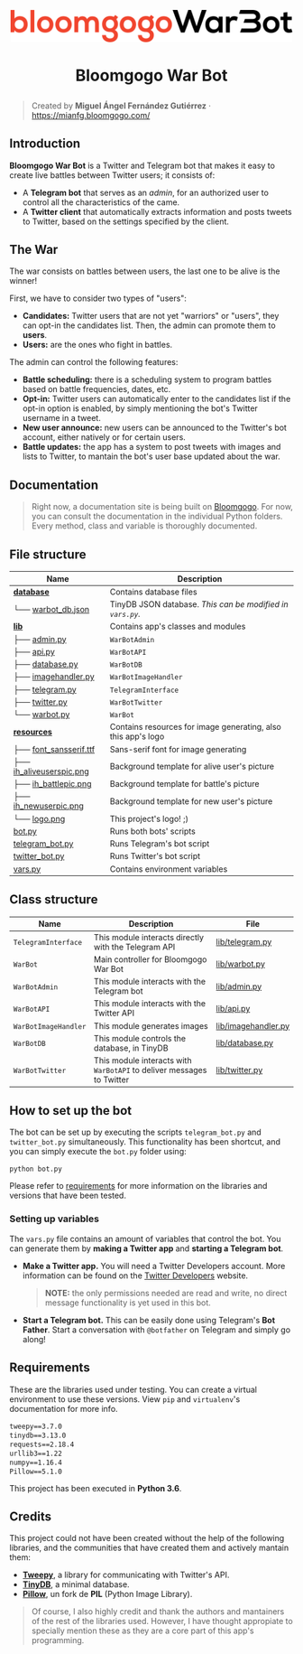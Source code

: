 <p align="center">
    <img src="./warbot/resources/logo.png" width="500px">
</p>

<h1 align="center"><p align="center">Bloomgogo War Bot</h1></h1>

> Created by **Miguel Ángel Fernández Gutiérrez** · https://mianfg.bloomgogo.com/

## Introduction

**Bloomgogo War Bot** is a Twitter and Telegram bot that makes it easy to create live battles between Twitter users; it consists of:

* A **Telegram bot** that serves as an _admin_, for an authorized user to control all the characteristics of the came.
* A **Twitter client** that automatically extracts information and posts tweets to Twitter, based on the settings specified by the client.

## The War

The war consists on battles between users, the last one to be alive is the winner!

First, we have to consider two types of "users":

* **Candidates:** Twitter users that are not yet "warriors" or "users", they can opt-in the candidates list. Then, the admin can promote them to **users**.
* **Users:** are the ones who fight in battles.

The admin can control the following features:

* **Battle scheduling:** there is a scheduling system to program battles based on battle frequencies, dates, etc.
* **Opt-in:** Twitter users can automatically enter to the candidates list if the opt-in option is enabled, by simply mentioning the bot's Twitter username in a tweet.
* **New user announce:** new users can be announced to the Twitter's bot account, either natively or for certain users.
* **Battle updates:** the app has a system to post tweets with images and lists to Twitter, to mantain the bot's user base updated about the war.

## Documentation

> Right now, a documentation site is being built on [Bloomgogo](https://bloomgogo.com/). For now, you can consult the documentation in the individual Python folders. Every method, class and variable is thoroughly documented.

## File structure

| Name | Description |
| --- | --- |
| [**database**](./database) | Contains database files |
| └── [warbot_db.json](./database/warbot_db.json) | TinyDB JSON database. _This can be modified in `vars.py`._ |
| [**lib**](./lib) | Contains app's classes and modules |
| ├── [admin.py](./lib/admin.py) | `WarBotAdmin` |
| ├── [api.py](./lib/api.py) | `WarBotAPI` |
| ├── [database.py](./lib/database.py) | `WarBotDB` |
| ├── [imagehandler.py](./lib/imagehandler.py) | `WarBotImageHandler` |
| ├── [telegram.py](./lib/telegram.py) | `TelegramInterface` |
| ├── [twitter.py](./lib/twitter.py) | `WarBotTwitter` |
| └── [warbot.py](./lib/warbot.py) | `WarBot` |
| [**resources**](./resources) | Contains resources for image generating, also this app's logo |
| ├── [font_sansserif.ttf](./resources/font_sansserif.ttf) | Sans-serif font for image generating |
| ├── [ih_aliveuserspic.png](./resources/ih_aliveuserspic.png) | Background template for alive user's picture |
| ├── [ih_battlepic.png](./resources/ih_battlepic.png) | Background template for battle's picture |
| ├── [ih_newuserpic.png](./resources/ih_newuserpic.png) | Background template for new user's picture |
| └── [logo.png](./resources/logo.png) | This project's logo! ;) |
| [bot.py](./bot.py) | Runs both bots' scripts |
| [telegram_bot.py](./telegram_bot.py) | Runs Telegram's bot script |
| [twitter_bot.py](./twitter_bot.py) | Runs Twitter's bot script |
| [vars.py](./vars.py) | Contains environment variables |

## Class structure

| Name | Description | File |
| --- | --- | --- |
| `TelegramInterface` | This module interacts directly with the Telegram API | [lib/telegram.py](./lib/telegram.py) |
| `WarBot` | Main controller for Bloomgogo War Bot | [lib/warbot.py](./lib/warbot.py) |
| `WarBotAdmin` | This module interacts with the Telegram bot | [lib/admin.py](./lib/admin.py) |
| `WarBotAPI` | This module interacts with the Twitter API | [lib/api.py](./lib/api.py) |
| `WarBotImageHandler` | This module generates images | [lib/imagehandler.py](./lib/imagehandler.py) |
| `WarBotDB` | This module controls the database, in TinyDB | [lib/database.py](./lib/database.py) |
| `WarBotTwitter` | This module interacts with `WarBotAPI` to deliver messages to Twitter | [lib/twitter.py](./lib/twitter.py) |

## How to set up the bot

The bot can be set up by executing the scripts `telegram_bot.py` and `twitter_bot.py` simultaneously. This functionality has been shortcut, and you can simply execute the `bot.py` folder using:

```
python bot.py
```

Please refer to [requirements](#requirements) for more information on the libraries and versions that have been tested.

### Setting up variables

The `vars.py` file contains an amount of variables that control the bot. You can generate them by **making a Twitter app** and **starting a Telegram bot**.

* **Make a Twitter app.** You will need a Twitter Developers account. More information can be found on the [Twitter Developers](https://dev.twitter.com/) website.
    > **NOTE:** the only permissions needed are read and write, no direct message functionality is yet used in this bot.
* **Start a Telegram bot.** This can be easily done using Telegram's **Bot Father**. Start a conversation with `@botfather` on Telegram and simply go along!

## Requirements

These are the libraries used under testing. You can create a virtual environment to use these versions. View `pip` and `virtualenv`'s documentation for more info.

```
tweepy==3.7.0
tinydb==3.13.0
requests==2.18.4
urllib3==1.22
numpy==1.16.4
Pillow==5.1.0
```

This project has been executed in **Python 3.6**.

## Credits

This project could not have been created without the help of the following libraries, and the communities that have created them and actively mantain them:

* [**Tweepy**](https://tweepy.org/), a library for communicating with Twitter's API.
* [**TinyDB**](), a minimal database.
* [**Pillow**](https://pillow.readthedocs.io/en/stable/), un fork de **PIL** (Python Image Library).

> Of course, I also highly credit and thank the authors and mantainers of the rest of the libraries used. However, I have thought appropiate to specially mention these as they are a core part of this app's programming.